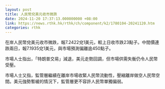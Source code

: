 ```yaml
---
layout: post
title: 人民幣兌美元收市微跌
date: 2024-11-20 17:37:13.000000000 +08:00
link: https://news.rthk.hk/rthk/ch/component/k2/1780104-20241120.htm
categories: rthk
---
```


在岸人民幣兌美元收市微跌，報7.2422兌1美元，較上日收市跌23點子。中間價連跌兩日，報7.1935兌1美元，與市場預測偏離逾450點子。

市場人士指出，「特朗普交易」減退，美元走勢回調，但市場供需失衡仍令人民幣受壓。

市場人士又指，監管層繼續在離岸市場收緊人民幣流動性，壓縮離岸做空人民幣空間。美元強勢暫緩的情況下，監管層更不容許人民幣單獨偏弱。
